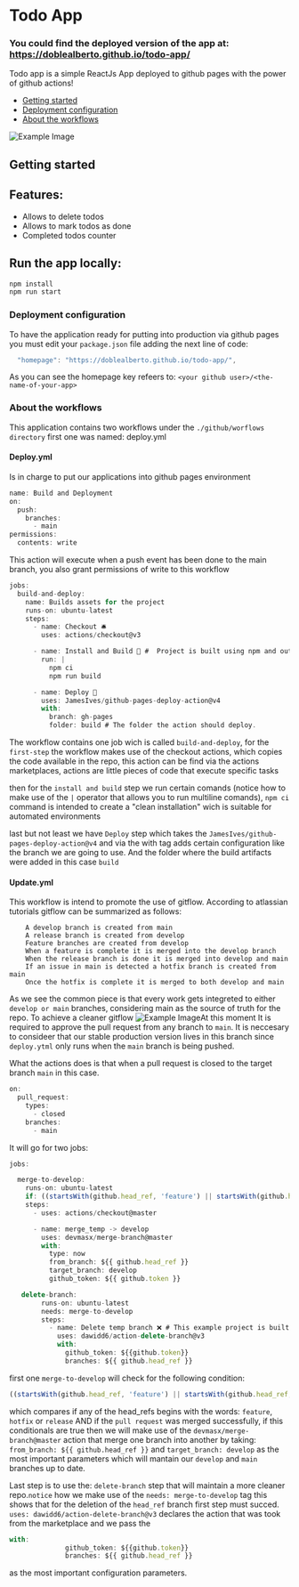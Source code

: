 # Todo App
### You could find the deployed version of the app at: https://doblealberto.github.io/todo-app/

Todo app is a simple ReactJs App deployed to github pages with the power of github actions!
- [Getting started](#getting-started)
- [Deployment configuration](#Deployment-configuration)
- [About the workflows](#workflows)

![Example Image](https://drive.google.com/uc?id=1VsJwB_65ONGgvMNBziPBzWlDyXw4RYzw)

## Getting started
## Features:
- Allows to delete todos
- Allows to mark todos as done
- Completed todos counter

## Run the app locally:
```zsh
npm install 
npm run start
```
### Deployment configuration
To have the application ready for putting into production via github pages you must edit your `package.json` file
adding the next line of code:
```javascript
  "homepage": "https://doblealberto.github.io/todo-app/",
```
As you can see the homepage key refeers to: `<your github user>/<the-name-of-your-app>`

### About the workflows
This application contains two workflows under the `./github/worflows directory`
first one was named: deploy.yml
#### Deploy.yml
Is in charge to put our applications into github pages environment
```javascript
name: Build and Deployment
on:
  push:
    branches:
      - main
permissions:
  contents: write
```
This action will execute when a push event has been done to the main branch, you also grant permissions of write
to this workflow

```javascript
jobs:
  build-and-deploy:
    name: Builds assets for the project
    runs-on: ubuntu-latest
    steps:
      - name: Checkout 🛎️
        uses: actions/checkout@v3

      - name: Install and Build 🔧 #  Project is built using npm and outputs the result to the 'build' folder.
        run: |
          npm ci
          npm run build

      - name: Deploy 🚀
        uses: JamesIves/github-pages-deploy-action@v4
        with:
          branch: gh-pages
          folder: build # The folder the action should deploy.
```
The workflow contains one job wich is called `build-and-deploy`, for the `first-step` the workflow makes use of the checkout actions, which copies the code available in the repo, this action can be find via the actions marketplaces, actions are little pieces of code that execute specific tasks

then for the `install and build` step we run certain comands (notice how to make use of the `|` operator that allows
you to run multiline comands), `npm ci` command is intended to create a "clean installation" wich is suitable for automated environments

last but not least we have `Deploy` step which takes the `JamesIves/github-pages-deploy-action@v4` and via the with tag
adds certain configuration like the branch we are going to use. And the folder where the build artifacts were added in this case `build` 

#### Update.yml
This workflow is intend to promote the use of gitflow.
According to atlassian tutorials gitflow can be summarized as follows:


        A develop branch is created from main
        A release branch is created from develop
        Feature branches are created from develop
        When a feature is complete it is merged into the develop branch
        When the release branch is done it is merged into develop and main
        If an issue in main is detected a hotfix branch is created from main
        Once the hotfix is complete it is merged to both develop and main
        
As we see the common piece is that every work gets integreted to either `develop or main` branches, considering main
as the source of truth for the repo.
To achieve a cleaner gitflow 
![Example Image](https://drive.google.com/uc?id=1IpqbVBILcGZp8PgaOBGiR8ufQGoi9fvQ)At this moment It is required to approve the pull request from any branch to `main`.
It is neccesary to consideer that our stable production version lives in this branch since `deploy.ytml` only runs when
the `main` branch is being pushed.

What the actions does is that when a pull request is closed to the target branch `main` in this case.
```javascript
on:
  pull_request:
    types:
      - closed
    branches:
      - main
```
It will go for two jobs:
```javascript
jobs:

  merge-to-develop:
    runs-on: ubuntu-latest
    if: ((startsWith(github.head_ref, 'feature') || startsWith(github.head_ref, 'hotfix') || startsWith(github.head_ref, 'release')) && github.event.pull_request.merged == true)
    steps:
      - uses: actions/checkout@master

      - name: merge_temp -> develop
        uses: devmasx/merge-branch@master
        with:
          type: now
          from_branch: ${{ github.head_ref }}
          target_branch: develop
          github_token: ${{ github.token }}

   delete-branch:
        runs-on: ubuntu-latest
        needs: merge-to-develop
        steps:
          - name: Delete temp branch ❌ # This example project is built using npm and outputs the result to the 'build' folder. Replace with the commands required to build your project, or remove this step entirely if your site is pre-built.
            uses: dawidd6/action-delete-branch@v3
            with:
              github_token: ${{github.token}}
              branches: ${{ github.head_ref }}
```
first one `merge-to-develop` will check for the following condition:
```javascript
((startsWith(github.head_ref, 'feature') || startsWith(github.head_ref, 'hotfix') || startsWith(github.head_ref, 'release')) && github.event.pull_request.merged == true)
```
which compares if any of the head_refs begins with the words: `feature`, `hotfix` or `release` AND if the `pull request`
was merged successfully, if this conditionals are true then we will make use of the `devmasx/merge-branch@master` action
that merge one branch into another by taking: `from_branch: ${{ github.head_ref }}` and `target_branch: develop` as the most important parameters which will mantain our `develop` and `main` branches up to date.

Last step is to use the: `delete-branch` step that will maintain a more cleaner repo.`notice` how we make use of the `needs: merge-to-develop`  tag this shows that for the deletion of the `head_ref` branch first step must succed.
`uses: dawidd6/action-delete-branch@v3` declares the action that was took from the marketplace and we pass the
```javascript
with:
              github_token: ${{github.token}}
              branches: ${{ github.head_ref }}
```
as the most important configuration parameters.












